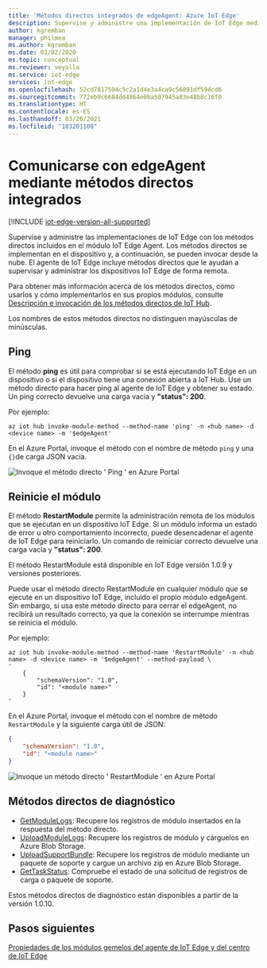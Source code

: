 ```yaml
---
title: 'Métodos directos integrados de edgeAgent: Azure IoT Edge'
description: Supervise y administre una implementación de IoT Edge mediante métodos directos integrados en el módulo de tiempo de ejecución del agente de IoT Edge
author: kgremban
manager: philmea
ms.author: kgremban
ms.date: 03/02/2020
ms.topic: conceptual
ms.reviewer: veyalla
ms.service: iot-edge
services: iot-edge
ms.openlocfilehash: 52cd7817594c5c2a1d4e3a4ca9c56891df594cd6
ms.sourcegitcommit: 772eb9c6684dd4864e0ba507945a83e48b8c16f0
ms.translationtype: HT
ms.contentlocale: es-ES
ms.lasthandoff: 03/20/2021
ms.locfileid: "103201108"
---
```

# <a name="communicate-with-edgeagent-using-built-in-direct-methods"></a>Comunicarse con edgeAgent mediante métodos directos integrados

[!INCLUDE [iot-edge-version-all-supported](../../includes/iot-edge-version-all-supported.md)]

Supervise y administre las implementaciones de IoT Edge con los métodos directos incluidos en el módulo IoT Edge Agent. Los métodos directos se implementan en el dispositivo y, a continuación, se pueden invocar desde la nube. El agente de IoT Edge incluye métodos directos que le ayudan a supervisar y administrar los dispositivos IoT Edge de forma remota.

Para obtener más información acerca de los métodos directos, cómo usarlos y cómo implementarlos en sus propios módulos, consulte [Descripción e invocación de los métodos directos de IoT Hub](../iot-hub/iot-hub-devguide-direct-methods.md).

Los nombres de estos métodos directos no distinguen mayúsculas de minúsculas.

## <a name="ping"></a>Ping

El método **ping** es útil para comprobar si se está ejecutando IoT Edge en un dispositivo o si el dispositivo tiene una conexión abierta a IoT Hub. Use un método directo para hacer ping al agente de IoT Edge y obtener su estado. Un ping correcto devuelve una carga vacía y **"status": 200**.

Por ejemplo:

```azurecli
az iot hub invoke-module-method --method-name 'ping' -n <hub name> -d <device name> -m '$edgeAgent'
```

En el Azure Portal, invoque el método con el nombre de método `ping` y una `{}`de carga JSON vacía.

![Invoque el método directo ' Ping ' en Azure Portal](./media/how-to-edgeagent-direct-method/ping-direct-method.png)

## <a name="restart-module"></a>Reinicie el módulo

El método **RestartModule** permite la administración remota de los módulos que se ejecutan en un dispositivo IoT Edge. Si un módulo informa un estado de error u otro comportamiento incorrecto, puede desencadenar el agente de IoT Edge para reiniciarlo. Un comando de reiniciar correcto devuelve una carga vacía y **"status": 200**.

El método RestartModule está disponible en IoT Edge versión 1.0.9 y versiones posteriores. 

Puede usar el método directo RestartModule en cualquier módulo que se ejecute en un dispositivo IoT Edge, incluido el propio módulo edgeAgent. Sin embargo, si usa este método directo para cerrar el edgeAgent, no recibirá un resultado correcto, ya que la conexión se interrumpe mientras se reinicia el módulo.

Por ejemplo:

```azurecli
az iot hub invoke-module-method --method-name 'RestartModule' -n <hub name> -d <device name> -m '$edgeAgent' --method-payload \
'
    {
        "schemaVersion": "1.0",
        "id": "<module name>"
    }
'
```

En el Azure Portal, invoque el método con el nombre de método `RestartModule` y la siguiente carga útil de JSON:

```json
{
    "schemaVersion": "1.0",
    "id": "<module name>"
}
```

![Invoque un método directo ' RestartModule ' en Azure Portal](./media/how-to-edgeagent-direct-method/restartmodule-direct-method.png)

## <a name="diagnostic-direct-methods"></a>Métodos directos de diagnóstico

* [GetModuleLogs](how-to-retrieve-iot-edge-logs.md#retrieve-module-logs): Recupere los registros de módulo insertados en la respuesta del método directo.
* [UploadModuleLogs](how-to-retrieve-iot-edge-logs.md#upload-module-logs): Recupere los registros de módulo y cárguelos en Azure Blob Storage.
* [UploadSupportBundle](how-to-retrieve-iot-edge-logs.md#upload-support-bundle-diagnostics): Recupere los registros de módulo mediante un paquete de soporte y cargue un archivo zip en Azure Blob Storage.
* [GetTaskStatus](how-to-retrieve-iot-edge-logs.md#get-upload-request-status): Compruebe el estado de una solicitud de registros de carga o paquete de soporte.

Estos métodos directos de diagnóstico están disponibles a partir de la versión 1.0.10.

## <a name="next-steps"></a>Pasos siguientes

[Propiedades de los módulos gemelos del agente de IoT Edge y del centro de IoT Edge](module-edgeagent-edgehub.md)
